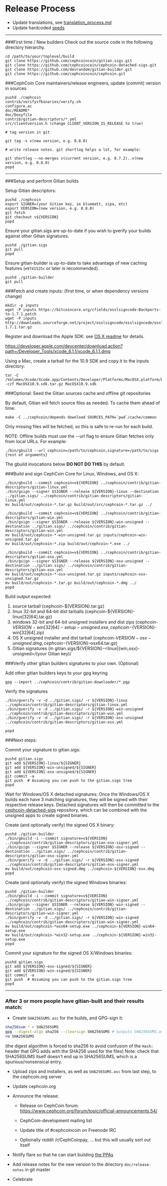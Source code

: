 Release Process
====================

* Update translations, see [translation_process.md](https://github.com/cephcoincoin/cephcoin/blob/master/doc/translation_process.md#syncing-with-transifex)
* Update hardcoded [seeds](/contrib/seeds)

* * *

###First time / New builders
Check out the source code in the following directory hierarchy.

	cd /path/to/your/toplevel/build
	git clone https://github.com/cephcoincoin/gitian.sigs.git
	git clone https://github.com/cephcoincoin/cephcoin-detached-sigs.git
	git clone https://github.com/devrandom/gitian-builder.git
	git clone https://github.com/cephcoincoin/cephcoin.git

###CephCoin Core maintainers/release engineers, update (commit) version in sources

	pushd ./cephcoin
	contrib/verifysfbinaries/verify.sh
	configure.ac
	doc/README*
	doc/Doxyfile
	contrib/gitian-descriptors/*.yml
	src/clientversion.h (change CLIENT_VERSION_IS_RELEASE to true)

	# tag version in git

	git tag -s v(new version, e.g. 0.8.0)

	# write release notes. git shortlog helps a lot, for example:

	git shortlog --no-merges v(current version, e.g. 0.7.2)..v(new version, e.g. 0.8.0)
	popd

* * *

###Setup and perform Gitian builds

 Setup Gitian descriptors:

	pushd ./cephcoin
	export SIGNER=(your Gitian key, ie bluematt, sipa, etc)
	export VERSION=(new version, e.g. 0.8.0)
	git fetch
	git checkout v${VERSION}
	popd

  Ensure your gitian.sigs are up-to-date if you wish to gverify your builds against other Gitian signatures.

	pushd ./gitian.sigs
	git pull
	popd

  Ensure gitian-builder is up-to-date to take advantage of new caching features (`e9741525c` or later is recommended).

	pushd ./gitian-builder
	git pull

###Fetch and create inputs: (first time, or when dependency versions change)

	mkdir -p inputs
	wget -P inputs https://bitcoincore.org/cfields/osslsigncode-Backports-to-1.7.1.patch
	wget -P inputs http://downloads.sourceforge.net/project/osslsigncode/osslsigncode/osslsigncode-1.7.1.tar.gz

 Register and download the Apple SDK: see [OS X readme](README_osx.txt) for details.

 https://developer.apple.com/devcenter/download.action?path=/Developer_Tools/xcode_6.1.1/xcode_6.1.1.dmg

 Using a Mac, create a tarball for the 10.9 SDK and copy it to the inputs directory:

	tar -C /Volumes/Xcode/Xcode.app/Contents/Developer/Platforms/MacOSX.platform/Developer/SDKs/ -czf MacOSX10.9.sdk.tar.gz MacOSX10.9.sdk

###Optional: Seed the Gitian sources cache and offline git repositories

By default, Gitian will fetch source files as needed. To cache them ahead of time:

	make -C ../cephcoin/depends download SOURCES_PATH=`pwd`/cache/common

Only missing files will be fetched, so this is safe to re-run for each build.

NOTE: Offline builds must use the --url flag to ensure Gitian fetches only from local URLs. For example:
```
./bin/gbuild --url cephcoin=/path/to/cephcoin,signature=/path/to/sigs {rest of arguments}
```
The gbuild invocations below <b>DO NOT DO THIS</b> by default.

###Build and sign CephCoin Core for Linux, Windows, and OS X:

	./bin/gbuild --commit cephcoin=v${VERSION} ../cephcoin/contrib/gitian-descriptors/gitian-linux.yml
	./bin/gsign --signer $SIGNER --release ${VERSION}-linux --destination ../gitian.sigs/ ../cephcoin/contrib/gitian-descriptors/gitian-linux.yml
	mv build/out/cephcoin-*.tar.gz build/out/src/cephcoin-*.tar.gz ../

	./bin/gbuild --commit cephcoin=v${VERSION} ../cephcoin/contrib/gitian-descriptors/gitian-win.yml
	./bin/gsign --signer $SIGNER --release ${VERSION}-win-unsigned --destination ../gitian.sigs/ ../cephcoin/contrib/gitian-descriptors/gitian-win.yml
	mv build/out/cephcoin-*-win-unsigned.tar.gz inputs/cephcoin-win-unsigned.tar.gz
	mv build/out/cephcoin-*.zip build/out/cephcoin-*.exe ../

	./bin/gbuild --commit cephcoin=v${VERSION} ../cephcoin/contrib/gitian-descriptors/gitian-osx.yml
	./bin/gsign --signer $SIGNER --release ${VERSION}-osx-unsigned --destination ../gitian.sigs/ ../cephcoin/contrib/gitian-descriptors/gitian-osx.yml
	mv build/out/cephcoin-*-osx-unsigned.tar.gz inputs/cephcoin-osx-unsigned.tar.gz
	mv build/out/cephcoin-*.tar.gz build/out/cephcoin-*.dmg ../
	popd

  Build output expected:

  1. source tarball (cephcoin-${VERSION}.tar.gz)
  2. linux 32-bit and 64-bit dist tarballs (cephcoin-${VERSION}-linux[32|64].tar.gz)
  3. windows 32-bit and 64-bit unsigned installers and dist zips (cephcoin-${VERSION}-win[32|64]-setup-unsigned.exe, cephcoin-${VERSION}-win[32|64].zip)
  4. OS X unsigned installer and dist tarball (cephcoin-${VERSION}-osx-unsigned.dmg, cephcoin-${VERSION}-osx64.tar.gz)
  5. Gitian signatures (in gitian.sigs/${VERSION}-<linux|{win,osx}-unsigned>/(your Gitian key)/

###Verify other gitian builders signatures to your own. (Optional)

  Add other gitian builders keys to your gpg keyring

	gpg --import ../cephcoin/contrib/gitian-downloader/*.pgp

  Verify the signatures

	./bin/gverify -v -d ../gitian.sigs/ -r ${VERSION}-linux ../cephcoin/contrib/gitian-descriptors/gitian-linux.yml
	./bin/gverify -v -d ../gitian.sigs/ -r ${VERSION}-win-unsigned ../cephcoin/contrib/gitian-descriptors/gitian-win.yml
	./bin/gverify -v -d ../gitian.sigs/ -r ${VERSION}-osx-unsigned ../cephcoin/contrib/gitian-descriptors/gitian-osx.yml

	popd

###Next steps:

Commit your signature to gitian.sigs:

	pushd gitian.sigs
	git add ${VERSION}-linux/${SIGNER}
	git add ${VERSION}-win-unsigned/${SIGNER}
	git add ${VERSION}-osx-unsigned/${SIGNER}
	git commit -a
	git push  # Assuming you can push to the gitian.sigs tree
	popd

  Wait for Windows/OS X detached signatures:
	Once the Windows/OS X builds each have 3 matching signatures, they will be signed with their respective release keys.
	Detached signatures will then be committed to the [cephcoin-detached-sigs](https://github.com/cephcoincoin/cephcoin-detached-sigs) repository, which can be combined with the unsigned apps to create signed binaries.

  Create (and optionally verify) the signed OS X binary:

	pushd ./gitian-builder
	./bin/gbuild -i --commit signature=v${VERSION} ../cephcoin/contrib/gitian-descriptors/gitian-osx-signer.yml
	./bin/gsign --signer $SIGNER --release ${VERSION}-osx-signed --destination ../gitian.sigs/ ../cephcoin/contrib/gitian-descriptors/gitian-osx-signer.yml
	./bin/gverify -v -d ../gitian.sigs/ -r ${VERSION}-osx-signed ../cephcoin/contrib/gitian-descriptors/gitian-osx-signer.yml
	mv build/out/cephcoin-osx-signed.dmg ../cephcoin-${VERSION}-osx.dmg
	popd

  Create (and optionally verify) the signed Windows binaries:

	pushd ./gitian-builder
	./bin/gbuild -i --commit signature=v${VERSION} ../cephcoin/contrib/gitian-descriptors/gitian-win-signer.yml
	./bin/gsign --signer $SIGNER --release ${VERSION}-win-signed --destination ../gitian.sigs/ ../cephcoin/contrib/gitian-descriptors/gitian-win-signer.yml
	./bin/gverify -v -d ../gitian.sigs/ -r ${VERSION}-win-signed ../cephcoin/contrib/gitian-descriptors/gitian-win-signer.yml
	mv build/out/cephcoin-*win64-setup.exe ../cephcoin-${VERSION}-win64-setup.exe
	mv build/out/cephcoin-*win32-setup.exe ../cephcoin-${VERSION}-win32-setup.exe
	popd

Commit your signature for the signed OS X/Windows binaries:

	pushd gitian.sigs
	git add ${VERSION}-osx-signed/${SIGNER}
	git add ${VERSION}-win-signed/${SIGNER}
	git commit -a
	git push  # Assuming you can push to the gitian.sigs tree
	popd

-------------------------------------------------------------------------

### After 3 or more people have gitian-built and their results match:

- Create `SHA256SUMS.asc` for the builds, and GPG-sign it:
```bash
sha256sum * > SHA256SUMS
gpg --digest-algo sha256 --clearsign SHA256SUMS # outputs SHA256SUMS.asc
rm SHA256SUMS
```
(the digest algorithm is forced to sha256 to avoid confusion of the `Hash:` header that GPG adds with the SHA256 used for the files)
Note: check that SHA256SUMS itself doesn't end up in SHA256SUMS, which is a spurious/nonsensical entry.

- Upload zips and installers, as well as `SHA256SUMS.asc` from last step, to the cephcoin.org server

- Update cephcoin.org

- Announce the release:

  - Release on CephCoin forum: https://www.cephcoin.org/forum/topic/official-announcements.54/

  - CephCoin-development mailing list

  - Update title of #cephcoincoin on Freenode IRC

  - Optionally reddit /r/CephCoinpay, ... but this will usually sort out itself

- Notify flare so that he can start building [the PPAs](https://launchpad.net/~cephcoin.org/+archive/ubuntu/cephcoin)

- Add release notes for the new version to the directory `doc/release-notes` in git master

- Celebrate

